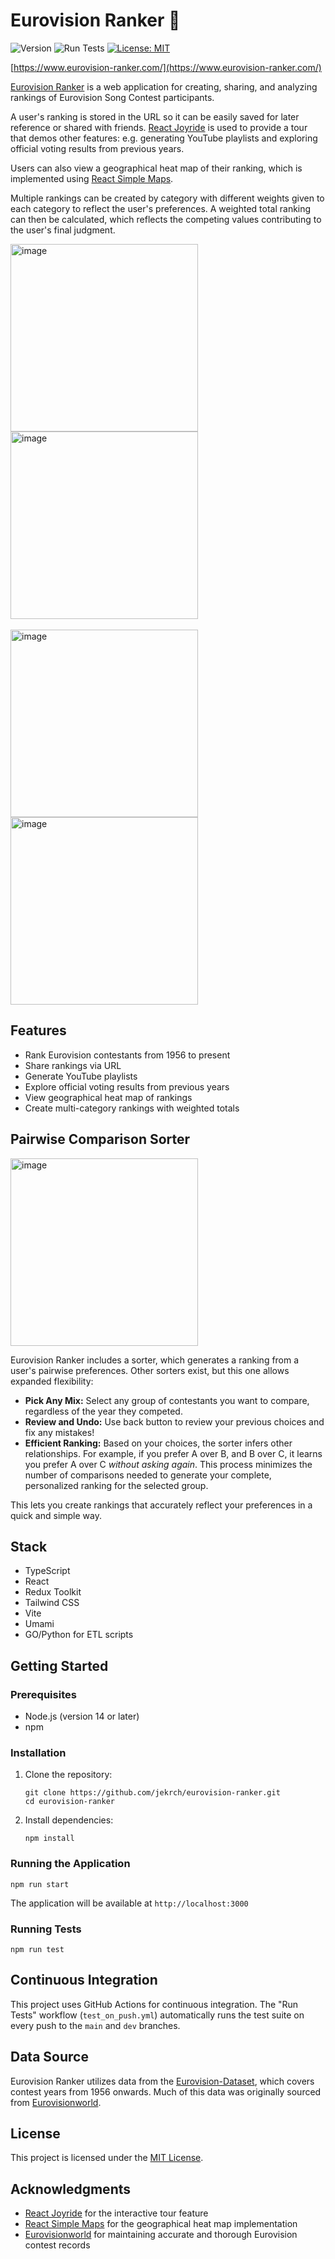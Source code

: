 # Eurovision Ranker :blue_heart:

![Version](https://img.shields.io/badge/version-8.1-blue)
![Run Tests](https://github.com/jekrch/eurovision-ranker/actions/workflows/test_on_push.yml/badge.svg)
[![License: MIT](https://img.shields.io/badge/License-MIT-yellow.svg)](https://opensource.org/licenses/MIT)

[https://www.eurovision-ranker.com/](https://www.eurovision-ranker.com/)

[Eurovision Ranker](https://www.eurovision-ranker.com/) is a web application for creating, sharing, and analyzing rankings of Eurovision Song Contest participants.

A user's ranking is stored in the URL so it can be easily saved for later reference or shared with friends. [React Joyride](https://react-joyride.com/) is used to provide a tour that demos other features: e.g. generating YouTube playlists and exploring official voting results from previous years.

Users can also view a geographical heat map of their ranking, which is implemented using [React Simple Maps](https://www.react-simple-maps.io/).

Multiple rankings can be created by category with different weights given to each category to reflect the user's preferences. A weighted total ranking can then be calculated, which reflects the competing values contributing to the user's final judgment.

<img width="300" alt="image" src="https://github.com/user-attachments/assets/46bce748-9fb5-404f-8325-544a396adbf8">
<img width="300" alt="image" src="https://github.com/user-attachments/assets/bd0525c2-50ef-49ff-87b0-efa8b6adc50b">
<br/><br/>
<img width="300" alt="image" src="https://github.com/user-attachments/assets/fd1c1f2b-e0fa-4bf9-ac23-41de32e70de0">
<img width="300" alt="image" src="https://github.com/user-attachments/assets/755c132a-5c51-41cd-94c6-35d8baf8d3db">


## Features

- Rank Eurovision contestants from 1956 to present
- Share rankings via URL
- Generate YouTube playlists
- Explore official voting results from previous years
- View geographical heat map of rankings
- Create multi-category rankings with weighted totals

## Pairwise Comparison Sorter

<img width="300" alt="image" src="https://github.com/user-attachments/assets/5cf4e450-4534-4725-92a2-329d1181b149">

Eurovision Ranker includes a sorter, which generates a ranking from a user's pairwise preferences. Other sorters exist, but this one allows expanded flexibility:

*   **Pick Any Mix:** Select any group of contestants you want to compare, regardless of the year they competed.
*   **Review and Undo:** Use back button to review your previous choices and fix any mistakes!
*   **Efficient Ranking:** Based on your choices, the sorter infers other relationships. For example, if you prefer A over B, and B over C, it learns you prefer A over C *without asking again*. This process minimizes the number of comparisons needed to generate your complete, personalized ranking for the selected group.

This lets you create rankings that accurately reflect your preferences in a quick and simple way.

## Stack

- TypeScript
- React
- Redux Toolkit
- Tailwind CSS
- Vite
- Umami
- GO/Python for ETL scripts

## Getting Started

### Prerequisites

- Node.js (version 14 or later)
- npm

### Installation

1. Clone the repository:
   ```
   git clone https://github.com/jekrch/eurovision-ranker.git
   cd eurovision-ranker
   ```

2. Install dependencies:
   ```
   npm install
   ```

### Running the Application

```
npm run start
```

The application will be available at `http://localhost:3000`

### Running Tests

```
npm run test
```

## Continuous Integration

This project uses GitHub Actions for continuous integration. The "Run Tests" workflow (`test_on_push.yml`) automatically runs the test suite on every push to the `main` and `dev` branches.

## Data Source

Eurovision Ranker utilizes data from the [Eurovision-Dataset](https://github.com/Spijkervet/eurovision-dataset), which covers contest years from 1956 onwards. Much of this data was originally sourced from [Eurovisionworld](https://www.Eurovisionworld.com).

## License

This project is licensed under the [MIT License](LICENSE).

## Acknowledgments

- [React Joyride](https://react-joyride.com/) for the interactive tour feature
- [React Simple Maps](https://www.react-simple-maps.io/) for the geographical heat map implementation
- [Eurovisionworld](https://www.Eurovisionworld.com) for maintaining accurate and thorough Eurovision contest records
